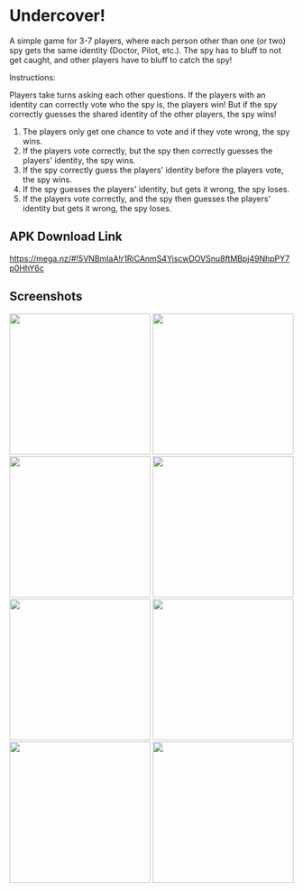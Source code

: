 # Undercover!

A simple game for 3-7 players, where each person other than one (or two) spy gets the same identity (Doctor, Pilot, etc.). The spy has to bluff to not get caught, and other players have to bluff to catch the spy! 

Instructions:

Players take turns asking each other questions. If the players with an identity can correctly vote who the spy is, the players win! But if the spy correctly guesses the shared identity of the other players, the spy wins! 

1. The players only get one chance to vote and if they vote wrong, the spy wins.
2. If the players vote correctly, but the spy then correctly guesses the players' identity, the spy wins.
3. If the spy correctly guess the players' identity before the players vote, the spy wins. 
4. If the spy guesses the players' identity, but gets it wrong, the spy loses.
5. If the players vote correctly, and the spy then guesses the players' identity but gets it wrong, the spy loses.

## APK Download Link

https://mega.nz/#!5VNBmIaA!r1RiCAnmS4YiscwDOVSnu8ftMBpj49NhpPY7p0HhY6c

## Screenshots 

<div>
<img src="https://user-images.githubusercontent.com/14143525/71621386-e3c0e080-2b83-11ea-8404-7eb2c8a51ba8.png" width="250">
<img src="https://user-images.githubusercontent.com/14143525/71621387-e6233a80-2b83-11ea-9c53-3a1e5b4aeadf.png" width="250">
<img src="https://user-images.githubusercontent.com/14143525/71621404-f76c4700-2b83-11ea-8d73-58ce2ef56af2.png" width="250">
<img src="https://user-images.githubusercontent.com/14143525/71621394-ed4a4880-2b83-11ea-88ed-93800aeec01b.png" width="250">
<img src="https://user-images.githubusercontent.com/14143525/71621417-fdfabe80-2b83-11ea-9a26-2f67cbdfc4b4.png" width="250">
<img src="https://user-images.githubusercontent.com/14143525/71621421-0521cc80-2b84-11ea-8f89-9c4e46860d36.png" width="250">
<img src="https://user-images.githubusercontent.com/14143525/71621427-0a7f1700-2b84-11ea-9304-e0ef4d98f7d6.png" width="250">
<img src="https://user-images.githubusercontent.com/14143525/71621431-0ce17100-2b84-11ea-89a9-5af2ad54882b.PNG" width="250">

